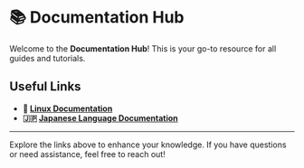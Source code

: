 # 📚 Documentation Hub

Welcome to the **Documentation Hub**! This is your go-to resource for all guides and tutorials.

## Useful Links

- **🐧 [Linux Documentation](https://github.com/xrito-o/Documentations/blob/main/linux/linux_documentation.md)**
- **🇯🇵 [Japanese Language Documentation](https://github.com/xrito-o/Documentations/blob/main/japanese/japanese_languag_documentation.md)**

---

Explore the links above to enhance your knowledge. If you have questions or need assistance, feel free to reach out!
